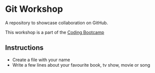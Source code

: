 # Git Workshop

A repository to showcase collaboration on GitHub.

This workshop is a part of the [Coding Bootcamp](https://github.com/acmbpdc/coding-bootcamp)


## Instructions

* Create a file with your name
* Write a few lines about your favourite book, tv show, movie or song

